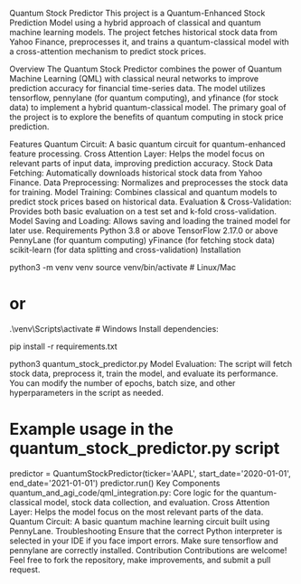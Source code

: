 Quantum Stock Predictor
This project is a Quantum-Enhanced Stock Prediction Model using a hybrid approach of classical and quantum machine learning models. The project fetches historical stock data from Yahoo Finance, preprocesses it, and trains a quantum-classical model with a cross-attention mechanism to predict stock prices.

Overview
The Quantum Stock Predictor combines the power of Quantum Machine Learning (QML) with classical neural networks to improve prediction accuracy for financial time-series data. The model utilizes tensorflow, pennylane (for quantum computing), and yfinance (for stock data) to implement a hybrid quantum-classical model. The primary goal of the project is to explore the benefits of quantum computing in stock price prediction.

Features
Quantum Circuit: A basic quantum circuit for quantum-enhanced feature processing.
Cross Attention Layer: Helps the model focus on relevant parts of input data, improving prediction accuracy.
Stock Data Fetching: Automatically downloads historical stock data from Yahoo Finance.
Data Preprocessing: Normalizes and preprocesses the stock data for training.
Model Training: Combines classical and quantum models to predict stock prices based on historical data.
Evaluation & Cross-Validation: Provides both basic evaluation on a test set and k-fold cross-validation.
Model Saving and Loading: Allows saving and loading the trained model for later use.
Requirements
Python 3.8 or above
TensorFlow 2.17.0 or above
PennyLane (for quantum computing)
yFinance (for fetching stock data)
scikit-learn (for data splitting and cross-validation)
Installation


python3 -m venv venv
source venv/bin/activate  # Linux/Mac
# or
.\venv\Scripts\activate  # Windows
Install dependencies:


pip install -r requirements.txt


python3 quantum_stock_predictor.py
Model Evaluation: The script will fetch stock data, preprocess it, train the model, and evaluate its performance. You can modify the number of epochs, batch size, and other hyperparameters in the script as needed.


# Example usage in the quantum_stock_predictor.py script
predictor = QuantumStockPredictor(ticker='AAPL', start_date='2020-01-01', end_date='2021-01-01')
predictor.run()
Key Components
quantum_and_agi_code/qml_integration.py: Core logic for the quantum-classical model, stock data collection, and evaluation.
Cross Attention Layer: Helps the model focus on the most relevant parts of the data.
Quantum Circuit: A basic quantum machine learning circuit built using PennyLane.
Troubleshooting
Ensure that the correct Python interpreter is selected in your IDE if you face import errors.
Make sure tensorflow and pennylane are correctly installed.
Contribution
Contributions are welcome! Feel free to fork the repository, make improvements, and submit a pull request.
